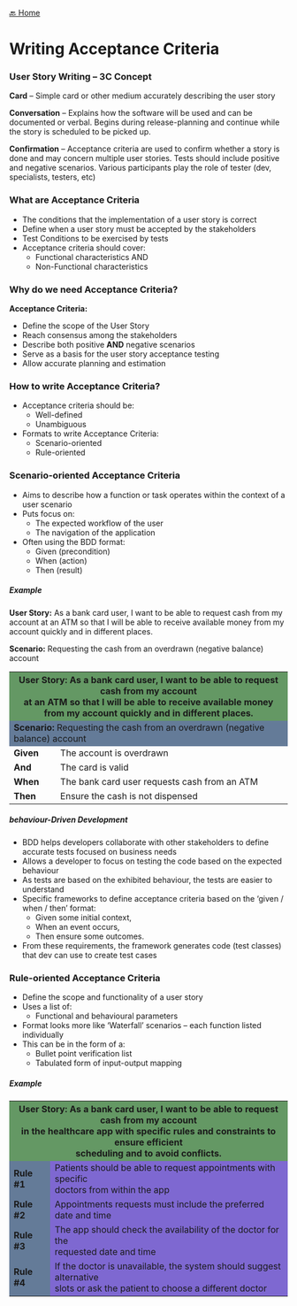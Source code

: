 [🔙 Home](../home.md)


# Writing Acceptance Criteria

### User Story Writing – 3C Concept

**Card** – Simple card or other medium accurately describing the user story

**Conversation** – Explains how the software will be used and can be documented or verbal.
Begins during release-planning and continue while the story is scheduled to be picked up.

**Confirmation** – Acceptance criteria are used to confirm whether a story is done and may concern multiple user stories.
Tests should include positive and negative scenarios. Various participants play the role of tester (dev, specialists, testers, etc)

### What are Acceptance Criteria

* The conditions that the implementation of a user story is correct
* Define when a user story must be accepted by the stakeholders
* Test Conditions to be exercised by tests
* Acceptance criteria should cover:
  * Functional characteristics AND
  * Non-Functional characteristics

### Why do we need Acceptance Criteria?

**Acceptance Criteria:**

* Define the scope of the User Story
* Reach consensus among the stakeholders
* Describe both positive **AND** negative scenarios
* Serve as a basis for the user story acceptance testing
* Allow accurate planning and estimation

### How to write Acceptance Criteria?

* Acceptance criteria should be:
  * Well-defined
  * Unambiguous
* Formats to write Acceptance Criteria:
  * Scenario-oriented
  * Rule-oriented

### Scenario-oriented Acceptance Criteria

* Aims to describe how a function or task operates within the context of a user scenario
* Puts focus on:
  * The expected workflow of the user
  * The navigation of the application
* Often using the BDD format:
  * Given (precondition)
  * When (action)
  * Then (result)

##### Example

**User Story:** As a bank card user, I want to be able to request cash from my account at an ATM so that I will be able to receive available money from my account quickly and in different places.

**Scenario:** Requesting the cash from an overdrawn (negative balance) account

<table>
   <tr>
      <th colspan="2" style="background-color: #649864;"><b>User Story:</b> As a bank card user, I want to be able to request cash from my account<br>
         at an ATM so that I will be able to receive available money<br>from my account quickly and in different places.
      </th>
   </tr>
   <tr>
      <td style="background-color: #647b98;" colspan="2"><b>Scenario:</b> Requesting the cash from an overdrawn (negative balance) account</td>
   </tr>
   <tr>
      <td><b>Given</b></td>
      <td>The account is overdrawn</td>
   </tr>
   <tr>
      <td><b>And</b></td>
      <td>The card is valid</td>
   </tr>
   <tr>
      <td><b>When</b></td>
      <td>The bank card user requests cash from an ATM</td>
   </tr>
   <tr>
      <td><b>Then</b></td>
      <td>Ensure the cash is not dispensed</td>
   </tr>
</table>

##### behaviour-Driven Development

* BDD helps developers collaborate with other stakeholders to define accurate tests focused on business needs
* Allows a developer to focus on testing the code based on the expected behaviour
* As tests are based on the exhibited behaviour, the tests are easier to understand
* Specific frameworks to define acceptance criteria based on the ‘given / when / then’ format:
  * Given some initial context,
  * When an event occurs,
  * Then ensure some outcomes.
* From these requirements, the framework generates code (test classes) that dev can use to create test cases

### Rule-oriented Acceptance Criteria

* Define the scope and functionality of a user story
* Uses a list of:
  * Functional and behavioural parameters
* Format looks more like ‘Waterfall’ scenarios – each function listed individually
* This can be in the form of a:
  * Bullet point verification list
  * Tabulated form of input-output mapping

##### Example

<table>
   <tr>
      <th colspan="2" style="background-color: #649864;"><b>User Story:</b> As a bank card user, I want to be able to request cash from my account<br>
         in the healthcare app with specific rules and constraints to ensure efficient<br>scheduling and to avoid conflicts.
      </th>
   </tr>
   <tr>
      <td style="background-color: #647b98;"><b>Rule #1</b></td>
      <td style="background-color: #7e68d1;">Patients should be able to request appointments with specific<br>doctors from within the app</td>
   </tr>
   <tr>
      <td style="background-color: #647b98;"><b>Rule #2</b></td>
      <td style="background-color: #7e68d1;">Appointments requests must include the preferred date and time</td>
   </tr>
   <tr>
      <td style="background-color: #647b98;"><b>Rule #3</b></td>
      <td style="background-color: #7e68d1;">The app should check the availability of the doctor for the<br>requested date and time</td>
   </tr>
   <tr>
      <td style="background-color: #647b98;"><b>Rule #4</b></td>
      <td style="background-color: #7e68d1;">If the doctor is unavailable, the system should suggest alternative<br>slots or ask the patient to choose a different doctor</td>
   </tr>
</table>